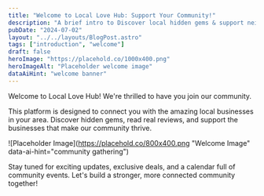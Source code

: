 ```yaml
---
title: "Welcome to Local Love Hub: Support Your Community!"
description: "A brief intro to Discover local hidden gems & support neighborhood businesses. Real reviews, exclusive deals, & community events, all in one place!"
pubDate: "2024-07-02"
layout: "../../layouts/BlogPost.astro"
tags: ["introduction", "welcome"]
draft: false
heroImage: "https://placehold.co/1000x400.png"
heroImageAlt: "Placeholder welcome image"
dataAiHint: "welcome banner"
---
```


Welcome to Local Love Hub! We're thrilled to have you join our community.

This platform is designed to connect you with the amazing local businesses in your area. Discover hidden gems, read real reviews, and support the businesses that make our community thrive.

![Placeholder Image](https://placehold.co/800x400.png "Welcome Image" data-ai-hint="community gathering")

Stay tuned for exciting updates, exclusive deals, and a calendar full of community events. Let's build a stronger, more connected community together!
